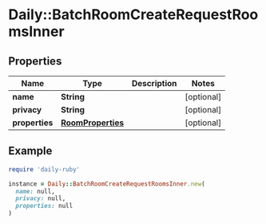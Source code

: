 # Daily::BatchRoomCreateRequestRoomsInner

## Properties

| Name | Type | Description | Notes |
| ---- | ---- | ----------- | ----- |
| **name** | **String** |  | [optional] |
| **privacy** | **String** |  | [optional] |
| **properties** | [**RoomProperties**](RoomProperties.md) |  | [optional] |

## Example

```ruby
require 'daily-ruby'

instance = Daily::BatchRoomCreateRequestRoomsInner.new(
  name: null,
  privacy: null,
  properties: null
)
```

